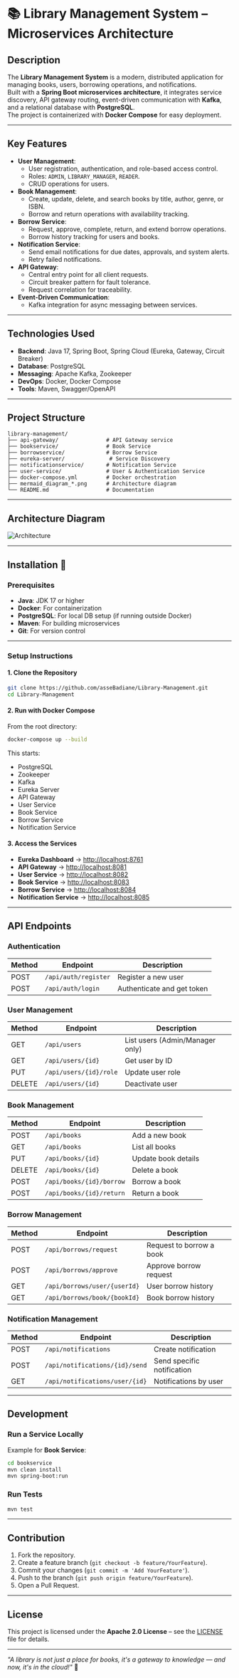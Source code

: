 # 📚 Library Management System – Microservices Architecture

## Description
The **Library Management System** is a modern, distributed application for managing books, users, borrowing operations, and notifications.  
Built with a **Spring Boot microservices architecture**, it integrates service discovery, API gateway routing, event-driven communication with **Kafka**, and a relational database with **PostgreSQL**.  
The project is containerized with **Docker Compose** for easy deployment.

---

## Key Features
- **User Management**:
  - User registration, authentication, and role-based access control.
  - Roles: `ADMIN`, `LIBRARY_MANAGER`, `READER`.
  - CRUD operations for users.
- **Book Management**:
  - Create, update, delete, and search books by title, author, genre, or ISBN.
  - Borrow and return operations with availability tracking.
- **Borrow Service**:
  - Request, approve, complete, return, and extend borrow operations.
  - Borrow history tracking for users and books.
- **Notification Service**:
  - Send email notifications for due dates, approvals, and system alerts.
  - Retry failed notifications.
- **API Gateway**:
  - Central entry point for all client requests.
  - Circuit breaker pattern for fault tolerance.
  - Request correlation for traceability.
- **Event-Driven Communication**:
  - Kafka integration for async messaging between services.

---

## Technologies Used
- **Backend**: Java 17, Spring Boot, Spring Cloud (Eureka, Gateway, Circuit Breaker)
- **Database**: PostgreSQL
- **Messaging**: Apache Kafka, Zookeeper
- **DevOps**: Docker, Docker Compose
- **Tools**: Maven, Swagger/OpenAPI

---

## Project Structure
```
library-management/
├── api-gateway/               # API Gateway service
├── bookservice/               # Book Service
├── borrowservice/             # Borrow Service
├── eureka-server/              # Service Discovery
├── notificationservice/       # Notification Service
├── user-service/              # User & Authentication Service
├── docker-compose.yml         # Docker orchestration
├── mermaid_diagram_*.png      # Architecture diagram
└── README.md                  # Documentation
```

---

## Architecture Diagram
![Architecture](mermaid_diagram_1754429530071.png)

---

## Installation 🚀

### Prerequisites
- **Java**: JDK 17 or higher
- **Docker**: For containerization
- **PostgreSQL**: For local DB setup (if running outside Docker)
- **Maven**: For building microservices
- **Git**: For version control

---

### Setup Instructions

#### 1. Clone the Repository
```bash
git clone https://github.com/asseBadiane/Library-Management.git
cd Library-Management
```

#### 2. Run with Docker Compose
From the root directory:
```bash
docker-compose up --build
```

This starts:
- PostgreSQL
- Zookeeper
- Kafka
- Eureka Server
- API Gateway
- User Service
- Book Service
- Borrow Service
- Notification Service

#### 3. Access the Services
- **Eureka Dashboard** → [http://localhost:8761](http://localhost:8761)  
- **API Gateway** → [http://localhost:8081](http://localhost:8081)  
- **User Service** → [http://localhost:8082](http://localhost:8082)  
- **Book Service** → [http://localhost:8083](http://localhost:8083)  
- **Borrow Service** → [http://localhost:8084](http://localhost:8084)  
- **Notification Service** → [http://localhost:8085](http://localhost:8085)  

---

## API Endpoints

### Authentication
| Method | Endpoint             | Description                |
|--------|----------------------|----------------------------|
| POST   | `/api/auth/register` | Register a new user        |
| POST   | `/api/auth/login`    | Authenticate and get token |

### User Management
| Method | Endpoint             | Description                     |
|--------|----------------------|---------------------------------|
| GET    | `/api/users`         | List users (Admin/Manager only) |
| GET    | `/api/users/{id}`    | Get user by ID                  |
| PUT    | `/api/users/{id}/role` | Update user role               |
| DELETE | `/api/users/{id}`    | Deactivate user                 |

### Book Management
| Method | Endpoint                     | Description           |
|--------|------------------------------|-----------------------|
| POST   | `/api/books`                  | Add a new book        |
| GET    | `/api/books`                  | List all books        |
| PUT    | `/api/books/{id}`             | Update book details   |
| DELETE | `/api/books/{id}`             | Delete a book         |
| POST   | `/api/books/{id}/borrow`      | Borrow a book         |
| POST   | `/api/books/{id}/return`      | Return a book         |

### Borrow Management
| Method | Endpoint                     | Description                |
|--------|------------------------------|----------------------------|
| POST   | `/api/borrows/request`        | Request to borrow a book   |
| POST   | `/api/borrows/approve`        | Approve borrow request     |
| GET    | `/api/borrows/user/{userId}`  | User borrow history        |
| GET    | `/api/borrows/book/{bookId}`  | Book borrow history        |

### Notification Management
| Method | Endpoint                       | Description                |
|--------|--------------------------------|----------------------------|
| POST   | `/api/notifications`           | Create notification        |
| POST   | `/api/notifications/{id}/send` | Send specific notification |
| GET    | `/api/notifications/user/{id}` | Notifications by user      |

---

## Development

### Run a Service Locally
Example for **Book Service**:
```bash
cd bookservice
mvn clean install
mvn spring-boot:run
```

### Run Tests
```bash
mvn test
```

---

## Contribution
1. Fork the repository.
2. Create a feature branch (`git checkout -b feature/YourFeature`).
3. Commit your changes (`git commit -m 'Add YourFeature'`).
4. Push to the branch (`git push origin feature/YourFeature`).
5. Open a Pull Request.

---

## License
This project is licensed under the **Apache 2.0 License** – see the [LICENSE](LICENSE) file for details.

---

*"A library is not just a place for books, it's a gateway to knowledge — and now, it's in the cloud!"* 🚀
